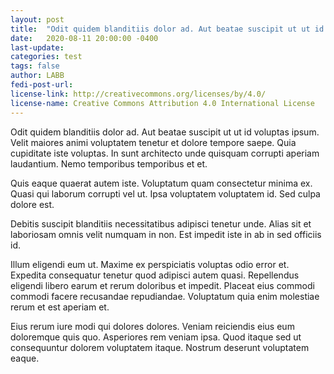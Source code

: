 ```yaml
---
layout: post
title:  "Odit quidem blanditiis dolor ad. Aut beatae suscipit ut ut id voluptas ipsum."
date:   2020-08-11 20:00:00 -0400
last-update:
categories: test
tags: false
author: LABB
fedi-post-url:
license-link: http://creativecommons.org/licenses/by/4.0/
license-name: Creative Commons Attribution 4.0 International License
---
```


Odit quidem blanditiis dolor ad. Aut beatae suscipit ut ut id voluptas ipsum. Velit maiores animi voluptatem tenetur et dolore tempore saepe. Quia cupiditate iste voluptas. In sunt architecto unde quisquam corrupti aperiam laudantium. Nemo temporibus temporibus et et.

Quis eaque quaerat autem iste. Voluptatum quam consectetur minima ex. Quasi qui laborum corrupti vel ut. Ipsa voluptatem voluptatem id. Sed culpa dolore est.

Debitis suscipit blanditiis necessitatibus adipisci tenetur unde. Alias sit et laboriosam omnis velit numquam in non. Est impedit iste in ab in sed officiis id.

Illum eligendi eum ut. Maxime ex perspiciatis voluptas odio error et. Expedita consequatur tenetur quod adipisci autem quasi. Repellendus eligendi libero earum et rerum doloribus et impedit. Placeat eius commodi commodi facere recusandae repudiandae. Voluptatum quia enim molestiae rerum et est aperiam et.

Eius rerum iure modi qui dolores dolores. Veniam reiciendis eius eum doloremque quis quo. Asperiores rem veniam ipsa. Quod itaque sed ut consequuntur dolorem voluptatem itaque. Nostrum deserunt voluptatem eaque.
